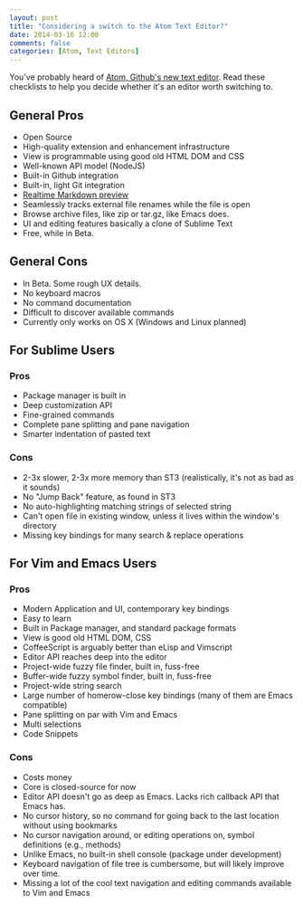 ```yaml
---
layout: post
title: "Considering a switch to the Atom Text Editor?"
date: 2014-03-16 12:00
comments: false
categories: [Atom, Text Editors]
---
```

You've probably heard of [Atom, Github's new text editor](http://atom.io/). Read
these checklists to help you decide whether it's an editor worth switching to.

## General Pros

*   Open Source
*   High-quality extension and enhancement infrastructure
*   View is programmable using good old HTML DOM and CSS
*   Well-known API model (NodeJS)
*   Built-in Github integration
*   Built-in, light Git integration
*   [Realtime Markdown preview](https://www.youtube.com/watch?v=VGUemwCaBR0&amp;feature=youtu.be)
*   Seamlessly tracks external file renames while the file is open
*   Browse archive files, like zip or tar.gz, like Emacs does.
*   UI and editing features basically a clone of Sublime Text
*   Free, while in Beta.

## General Cons

*   In Beta. Some rough UX details.
*   No keyboard macros
*   No command documentation
*   Difficult to discover available commands
*   Currently only works on OS X (Windows and Linux planned)

## For Sublime Users

### Pros

*   Package manager is built in
*   Deep customization API
*   Fine-grained commands
*   Complete pane splitting and pane navigation
*   Smarter indentation of pasted text

### Cons

*   2-3x slower, 2-3x more memory than ST3 (realistically, it's not as bad as it sounds)
*   No "Jump Back" feature, as found in ST3
*   No auto-highlighting matching strings of selected string
*   Can't open file in existing window, unless it lives within the window's directory
*   Missing key bindings for many search &amp; replace operations

## For Vim and Emacs Users

### Pros

*   Modern Application and UI, contemporary key bindings
*   Easy to learn
*   Built in Package manager, and standard package formats
*   View is good old HTML DOM, CSS
*   CoffeeScript is arguably better than eLisp and Vimscript
*   Editor API reaches deep into the editor
*   Project-wide fuzzy file finder, built in, fuss-free
*   Buffer-wide fuzzy symbol finder, built in, fuss-free
*   Project-wide string search
*   Large number of homerow-close key bindings (many of them are Emacs compatible)
*   Pane splitting on par with Vim and Emacs
*   Multi selections
*   Code Snippets

### Cons

*   Costs money
*   Core is closed-source for now
*   Editor API doesn't go as deep as Emacs. Lacks rich callback API that Emacs has.
*   No cursor history, so no command for going back to the last location without using bookmarks
*   No cursor navigation around, or editing operations on, symbol definitions (e.g., methods)
*   Unlike Emacs, no built-in shell console (package under development)
*   Keyboard navigation of file tree is cumbersome, but will likely improve over time.
*   Missing a lot of the cool text navigation and editing commands available to Vim and Emacs
